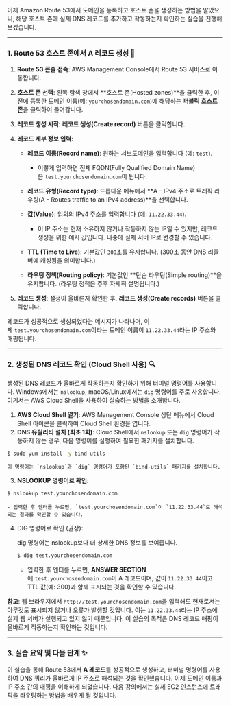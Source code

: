 
이제 Amazon Route 53에서 도메인을 등록하고 호스트 존을 생성하는 방법을 알았으니, 해당 호스트 존에 실제 DNS 레코드를 추가하고 작동하는지 확인하는 실습을 진행해 보겠습니다.

---

### 1. Route 53 호스트 존에서 A 레코드 생성 🚀

1. **Route 53 콘솔 접속**: AWS Management Console에서 Route 53 서비스로 이동합니다.

2. **호스트 존 선택**: 왼쪽 탐색 창에서 **호스트 존(Hosted zones)**을 클릭한 후, 이전에 등록한 도메인 이름(예: `yourchosendomain.com`)에 해당하는 **퍼블릭 호스트 존**을 클릭하여 들어갑니다.

3. **레코드 생성 시작**: **레코드 생성(Create record)** 버튼을 클릭합니다.

4. **레코드 세부 정보 입력**:
    - **레코드 이름(Record name)**: 원하는 서브도메인을 입력합니다 (예: `test`).
        - 이렇게 입력하면 전체 FQDN(Fully Qualified Domain Name)은 `test.yourchosendomain.com`이 됩니다.

    - **레코드 유형(Record type)**: 드롭다운 메뉴에서 **A - IPv4 주소로 트래픽 라우팅(A - Routes traffic to an IPv4 address)**을 선택합니다.

    - **값(Value)**: 임의의 IPv4 주소를 입력합니다 (예: `11.22.33.44`).
        - 이 IP 주소는 현재 소유하지 않거나 작동하지 않는 IP일 수 있지만, 레코드 생성을 위한 예시 값입니다. 나중에 실제 서버 IP로 변경할 수 있습니다.

    - **TTL (Time to Live)**: 기본값인 `300`초를 유지합니다. (300초 동안 DNS 리졸버에 캐싱됨을 의미합니다.)

    - **라우팅 정책(Routing policy)**: 기본값인 **단순 라우팅(Simple routing)**을 유지합니다. (라우팅 정책은 추후 자세히 설명됩니다.)

5. **레코드 생성**: 설정이 올바른지 확인한 후, **레코드 생성(Create records)** 버튼을 클릭합니다.

레코드가 성공적으로 생성되었다는 메시지가 나타나며, 이제 `test.yourchosendomain.com`이라는 도메인 이름이 `11.22.33.44`라는 IP 주소와 매핑됩니다.

---

### 2. 생성된 DNS 레코드 확인 (Cloud Shell 사용) 🔍

생성된 DNS 레코드가 올바르게 작동하는지 확인하기 위해 터미널 명령어를 사용합니다. Windows에서는 `nslookup`, macOS/Linux에서는 `dig` 명령어를 주로 사용합니다. 여기서는 AWS Cloud Shell을 사용하여 실습하는 방법을 소개합니다.

1. **AWS Cloud Shell 열기**: AWS Management Console 상단 메뉴에서 Cloud Shell 아이콘을 클릭하여 Cloud Shell 환경을 엽니다.
2. **DNS 유틸리티 설치 (최초 1회)**: Cloud Shell에서 `nslookup` 또는 `dig` 명령어가 작동하지 않는 경우, 다음 명령어를 실행하여 필요한 패키지를 설치합니다.

```bash
$ sudo yum install -y bind-utils
```
    
    이 명령어는 `nslookup`과 `dig` 명령어가 포함된 `bind-utils` 패키지를 설치합니다.
    
3. **NSLOOKUP 명령어로 확인**:
    
```bash
$ nslookup test.yourchosendomain.com
```
    
    - 입력한 후 엔터를 누르면, `test.yourchosendomain.com`이 `11.22.33.44`로 해석되는 결과를 확인할 수 있습니다.
    
4. DIG 명령어로 확인 (권장):
    
    dig 명령어는 nslookup보다 더 상세한 DNS 정보를 보여줍니다.

	```bash
	$ dig test.yourchosendomain.com
	```
    - 입력한 후 엔터를 누르면, **ANSWER SECTION**에 `test.yourchosendomain.com`이 A 레코드이며, 값이 `11.22.33.44`이고 TTL 값(예: 300)과 함께 표시되는 것을 확인할 수 있습니다.


**참고**: 웹 브라우저에서 `http://test.yourchosendomain.com`을 입력해도 현재로서는 아무것도 표시되지 않거나 오류가 발생할 것입니다. 이는 `11.22.33.44`라는 IP 주소에 실제 웹 서버가 실행되고 있지 않기 때문입니다. 이 실습의 목적은 DNS 레코드 매핑이 올바르게 작동하는지 확인하는 것입니다.

---

### 3. 실습 요약 및 다음 단계 ✨

이 실습을 통해 Route 53에서 **A 레코드**를 성공적으로 생성하고, 터미널 명령어를 사용하여 DNS 쿼리가 올바르게 IP 주소로 해석되는 것을 확인했습니다. 이제 도메인 이름과 IP 주소 간의 매핑을 이해하게 되었습니다. 다음 강의에서는 실제 EC2 인스턴스에 트래픽을 라우팅하는 방법을 배우게 될 것입니다.
